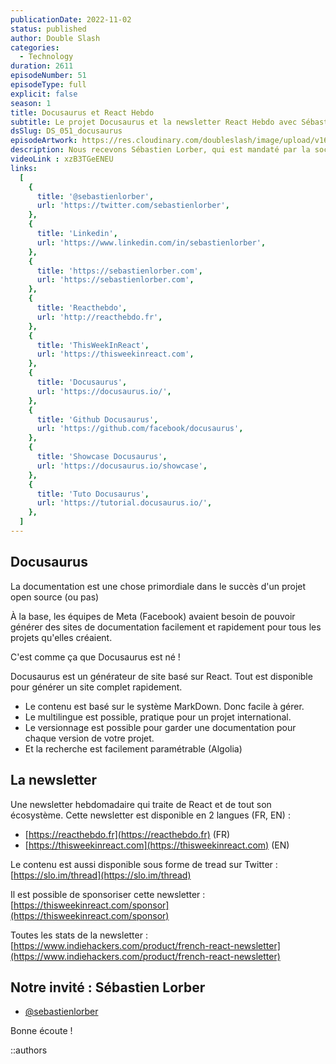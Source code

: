 ```yaml
---
publicationDate: 2022-11-02
status: published
author: Double Slash
categories:
  - Technology
duration: 2611
episodeNumber: 51
episodeType: full
explicit: false
season: 1
title: Docusaurus et React Hebdo
subtitle: Le projet Docusaurus et la newsletter React Hebdo avec Sébastien Lorber
dsSlug: DS_051_docusaurus
episodeArtwork: https://res.cloudinary.com/doubleslash/image/upload/v1667301483/episode/51_EpArtwork_ndarop.png
description: Nous recevons Sébastien Lorber, qui est mandaté par la société Meta (FaceBook) sur le projet docusaurus. Sébastien gère aussi une newsletter hebdomadaire sur React et son écosystème.
videoLink : xzB3TGeENEU
links:
  [
    {
      title: '@sebastienlorber',
      url: 'https://twitter.com/sebastienlorber',
    },
    {
      title: 'Linkedin',
      url: 'https://www.linkedin.com/in/sebastienlorber',
    },
    {
      title: 'https://sebastienlorber.com',
      url: 'https://sebastienlorber.com',
    },
    {
      title: 'Reacthebdo',
      url: 'http://reacthebdo.fr',
    },
    {
      title: 'ThisWeekInReact',
      url: 'https://thisweekinreact.com',
    },
    {
      title: 'Docusaurus',
      url: 'https://docusaurus.io/',
    },
    {
      title: 'Github Docusaurus',
      url: 'https://github.com/facebook/docusaurus',
    },
    {
      title: 'Showcase Docusaurus',
      url: 'https://docusaurus.io/showcase',
    },
    {
      title: 'Tuto Docusaurus',
      url: 'https://tutorial.docusaurus.io/',
    },
  ]
---
```

## Docusaurus

La documentation est une chose primordiale dans le succès d'un projet open source (ou pas)

À la base, les équipes de Meta (Facebook) avaient besoin de pouvoir générer des sites de documentation facilement et rapidement pour tous les projets qu'elles créaient.

C'est comme ça que Docusaurus est né !

Docusaurus est un générateur de site basé sur React. Tout est disponible pour générer un site complet rapidement.

- Le contenu est basé sur le système MarkDown. Donc facile à gérer.
- Le multilingue est possible, pratique pour un projet international.
- Le versionnage est possible pour garder une documentation pour chaque version de votre projet.
- Et la recherche est facilement paramétrable (Algolia)



## La newsletter

Une newsletter hebdomadaire qui traite de React et de tout son écosystème.
Cette newsletter est disponible en 2 langues (FR, EN) :

- [https://reacthebdo.fr](https://reacthebdo.fr) (FR)
- [https://thisweekinreact.com](https://thisweekinreact.com) (EN)

Le contenu est aussi disponible sous forme de tread sur Twitter : [https://slo.im/thread](https://slo.im/thread)

Il est possible de sponsoriser cette newsletter : [https://thisweekinreact.com/sponsor](https://thisweekinreact.com/sponsor)

Toutes les stats de la newsletter : [https://www.indiehackers.com/product/french-react-newsletter](https://www.indiehackers.com/product/french-react-newsletter)

## Notre invité : Sébastien Lorber

- [@sebastienlorber](https://twitter.com/sebastienlorber)

Bonne écoute !

::authors
